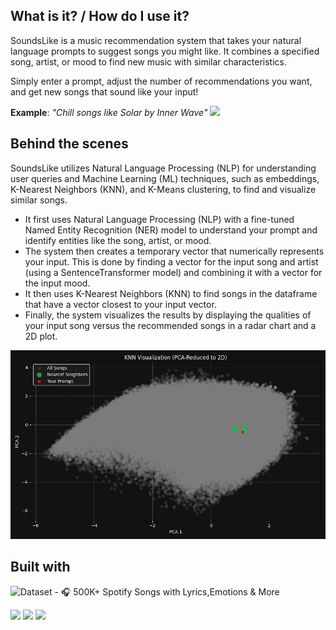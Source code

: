 
## What is it? / How do I use it? 
SoundsLike is a music recommendation system that takes your natural language prompts to suggest songs you might like. It combines a specified song, artist, or mood to find new music with similar characteristics.

Simply enter a prompt, adjust the number of recommendations you want, and get new songs that sound like your input!

**Example**: *"Chill songs like Solar by Inner Wave"* 
![](media/firefox_LaqFOxUuqX.gif)


## Behind the scenes 
SoundsLike utilizes Natural Language Processing (NLP) for understanding user queries and Machine Learning (ML) techniques, such as embeddings, K-Nearest Neighbors (KNN), and K-Means clustering, to find and visualize similar songs.

* It first uses Natural Language Processing (NLP) with a fine-tuned Named Entity Recognition (NER) model to understand your prompt and identify entities like the song, artist, or mood.
* The system then creates a temporary vector that numerically represents your input. This is done by finding a vector for the input song and artist (using a SentenceTransformer model) and combining it with a vector for the input mood.
* It then uses K-Nearest Neighbors (KNN) to find songs in the dataframe that have a vector closest to your input vector.
* Finally, the system visualizes the results by displaying the qualities of your input song versus the recommended songs in a radar chart and a 2D plot.

![](media/Figure_1.png) 


## Built with 
![Dataset - 🎧 500K+ Spotify Songs with Lyrics,Emotions & More](https://www.kaggle.com/datasets/devdope/900k-spotify)

![](https://img.shields.io/badge/Streamlit-FF4B4B?style=for-the-badge&logo=Streamlit&logoColor=white)
![](https://img.shields.io/badge/Python-FFD43B?style=for-the-badge&logo=python&logoColor=blue)
![](https://img.shields.io/badge/-HuggingFace-FDEE21?style=for-the-badge&logo=HuggingFace&logoColor=black)
